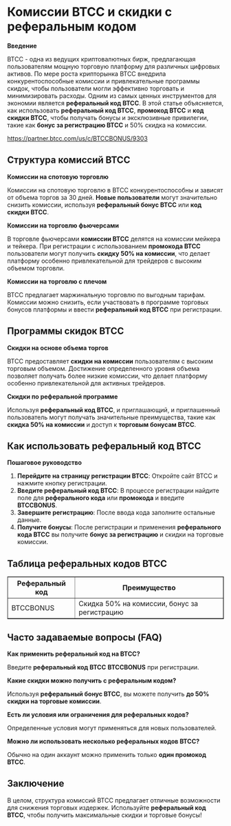 <h1>Комиссии BTCC и скидки с реферальным кодом</h1>

<p><strong>Введение</strong></p>
<p>BTCC - одна из ведущих криптовалютных бирж, предлагающая пользователям мощную торговую платформу для различных цифровых активов. По мере роста крипторынка BTCC внедрила конкурентоспособные комиссии и привлекательные программы скидок, чтобы пользователи могли эффективно торговать и минимизировать расходы. Одним из самых ценных инструментов для экономии является <strong>реферальный код BTCC</strong>. В этой статье объясняется, как использовать <strong>реферальный код BTCC</strong>, <strong>промокод BTCC</strong> и <strong>код скидки BTCC</strong>, чтобы получать бонусы и эксклюзивные привилегии, такие как <strong>бонус за регистрацию BTCC</strong> и 50% скидка на комиссии.</p>
<a href="https://partner.btcc.com/us/c/BTCCBONUS/9303" target="_blank">https://partner.btcc.com/us/c/BTCCBONUS/9303</a>

<h2>Структура комиссий BTCC</h2>
<p><strong>Комиссии на спотовую торговлю</strong></p>
<p>Комиссии на спотовую торговлю в BTCC конкурентоспособны и зависят от объема торгов за 30 дней. <strong>Новые пользователи</strong> могут значительно снизить комиссии, используя <strong>реферальный бонус BTCC</strong> или <strong>код скидки BTCC</strong>.</p>

<p><strong>Комиссии на торговлю фьючерсами</strong></p>
<p>В торговле фьючерсами <strong>комиссии BTCC</strong> делятся на комиссии мейкера и тейкера. При регистрации с использованием <strong>промокода BTCC</strong> пользователи могут получить <strong>скидку 50% на комиссии</strong>, что делает платформу особенно привлекательной для трейдеров с высоким объемом торговли.</p>

<p><strong>Комиссии на торговлю с плечом</strong></p>
<p>BTCC предлагает маржинальную торговлю по выгодным тарифам. Комиссии можно снизить, если участвовать в программе торговых бонусов платформы и ввести <strong>реферальный код BTCC</strong> при регистрации.</p>

<h2>Программы скидок BTCC</h2>

<p><strong>Скидки на основе объема торгов</strong></p>
<p>BTCC предоставляет <strong>скидки на комиссии</strong> пользователям с высоким торговым объемом. Достижение определенного уровня объема позволяет получать более низкие комиссии, что делает платформу особенно привлекательной для активных трейдеров.</p>

<p><strong>Скидки по реферальной программе</strong></p>
<p>Используя <strong>реферальный код BTCC</strong>, и приглашающий, и приглашенный пользователь могут получать значительные преимущества, такие как <strong>скидка 50% на комиссии</strong> и доступ к <strong>торговым бонусам BTCC</strong>.</p>

<h2>Как использовать реферальный код BTCC</h2>

<p><strong>Пошаговое руководство</strong></p>
<ol>
    <li><strong>Перейдите на страницу регистрации BTCC</strong>: Откройте сайт BTCC и нажмите кнопку регистрации.</li>
    <li><strong>Введите реферальный код BTCC</strong>: В процессе регистрации найдите поле для <strong>реферального кода</strong> или <strong>промокода</strong> и введите <strong>BTCCBONUS</strong>.</li>
    <li><strong>Завершите регистрацию</strong>: После ввода кода заполните остальные данные.</li>
    <li><strong>Получите бонусы</strong>: После регистрации и применения <strong>реферального кода BTCC</strong> вы получите <strong>бонус за регистрацию</strong> и скидки на торговые комиссии.</li>
</ol>

<h2>Таблица реферальных кодов BTCC</h2>
<table border="1">
    <tr>
        <th>Реферальный код</th>
        <th>Преимущество</th>
    </tr>
    <tr>
        <td>BTCCBONUS</td>
        <td>Скидка 50% на комиссии, бонус за регистрацию</td>
    </tr>
</table>

<h2>Часто задаваемые вопросы (FAQ)</h2>

<p><strong>Как применить реферальный код на BTCC?</strong></p>
<p>Введите <strong>реферальный код BTCC</strong> <strong>BTCCBONUS</strong> при регистрации.</p>

<p><strong>Какие скидки можно получить с реферальным кодом?</strong></p>
<p>Используя <strong>реферальный бонус BTCC</strong>, вы можете получить <strong>до 50% скидки на торговые комиссии</strong>.</p>

<p><strong>Есть ли условия или ограничения для реферальных кодов?</strong></p>
<p>Определенные условия могут применяться для новых пользователей.</p>

<p><strong>Можно ли использовать несколько реферальных кодов BTCC?</strong></p>
<p>Обычно на один аккаунт можно применить только <strong>один промокод BTCC</strong>.</p>

<h2>Заключение</h2>
<p>В целом, структура комиссий BTCC предлагает отличные возможности для снижения торговых издержек. Используйте <strong>реферальный код BTCC</strong>, чтобы получить максимальные скидки и торговые бонусы!</p>

</body>
</html>

